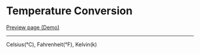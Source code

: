 # Temperature Conversion 
[Preview page (Demo)](https://baselakasha.github.io/Temperature_conversion/) <br>
<hr>
Celsius(°C), Fahrenheit(°F), Kelvin(k) <br>

